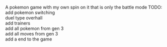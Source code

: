 A pokemon game with my own spin on it that is only the battle mode
TODO:\
add pokemon switching\
duel type overhall\
add trainers\
add all pokemon from gen 3\
add all moves from gen 3\
add a end to the game
